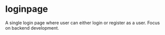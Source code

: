 # loginpage
A single login page where user can either login or register as a user. Focus on backend development. 
